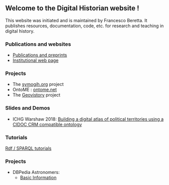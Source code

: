 ## Welcome to the Digital Historian website !


This website was initiated and is maintained by Francesco Beretta. It publishes resources, documentation, code, etc. for research and teaching in digital history.

### Publications and websites

 - [Publications and preprints](https://halshs.archives-ouvertes.fr/search/index/q/%2A/authIdHal_s/francesco-beretta/sort/producedDate_tdate+desc/)
 - [Institutional web page](http://larhra.ish-lyon.cnrs.fr/membre/76)

### Projects

- The <a href="http://symogih.org" target="_blank">symogih.org</a> project
- OntoME : <a href="https://ontome.net" target="_blank">ontome.net</a>
- The <a href="https://www.geovistory.org" target="_blank">Geovistory</a> project

### Slides and Demos

- ICHG Warshaw 2018: <a href="https://historian.digital/conferences_slides/20220131-IH_PAN/slides.html" target="_blank">Building a digital atlas of political territories using a CIDOC CRM compatible ontology</a>


### Tutorials

[Rdf / SPARQL tutorials](tutorials/RDF_SPARQL/_contents.md)


### Projects

- DBPedia Astronomers:
    - <a href="https://historian.digital/astronomers/dbpedia_basic_information.html" target="_blank">Basic Information</a>
